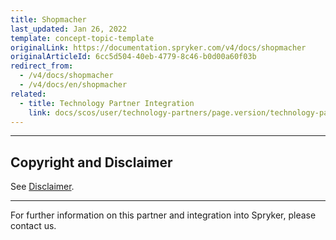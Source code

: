 ```yaml
---
title: Shopmacher
last_updated: Jan 26, 2022
template: concept-topic-template
originalLink: https://documentation.spryker.com/v4/docs/shopmacher
originalArticleId: 6cc5d504-40eb-4779-8c46-b0d00a60f03b
redirect_from:
  - /v4/docs/shopmacher
  - /v4/docs/en/shopmacher
related:
  - title: Technology Partner Integration
    link: docs/scos/user/technology-partners/page.version/technology-partners.html
---
```


---

## Copyright and Disclaimer

See [Disclaimer](https://github.com/spryker/spryker-documentation).

---
For further information on this partner and integration into Spryker, please contact us.

<div class="hubspot-form js-hubspot-form" data-portal-id="2770802" data-form-id="163e11fb-e833-4638-86ae-a2ca4b929a41" id="hubspot-1"></div>


